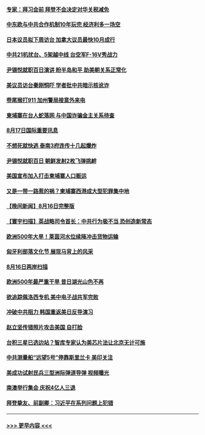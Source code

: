 #### [专家：拜习会前 拜登不会决定对华关税减免](../pages/prog202/a103504511.md?t=08172301) 
#### [中东欧与中共合作机制10年玩完 经济利多一场空](../pages/prog202/a103504517.md?t=08172301) 
#### [日本议员拟下周访台 加拿大议员最快10月成行](../pages/prog202/a103504526.md?t=08172301) 
#### [中共21机扰台、5架越中线 台空军F-16V秀战力](../pages/prog202/a103504505.md?t=08172301) 
#### [尹锡悦就职百日演讲 盼半岛和平 助美朝关系正常化](../pages/prog202/a103504500.md?t=08172301) 
#### [美议员访台秦刚恫吓 学者批中共暗示核讹诈](../pages/prog202/a103504494.md?t=08172301) 
#### [卷尾猴打911 加州警局接意外来电](../pages/prog202/a103504398.md?t=08172301) 
#### [柬埔寨在台人蛇落网 与中国诈骗金主关系待查](../pages/prog202/a103504377.md?t=08172301) 
#### [8月17日国际重要讯息](../pages/prog202/a103504369.md?t=08172301) 
#### [不想死就快逃 泰南3府连传十几起爆炸](../pages/prog202/a103504330.md?t=08172301) 
#### [尹锡悦就职百日 朝鲜发射2枚飞弹挑衅](../pages/prog202/a103504311.md?t=08172301) 
#### [美国宣布加入打击柬埔寨人口贩运](../pages/prog202/a103504301.md?t=08172301) 
#### [又是一带一路惹的祸？柬埔寨西港成大型犯罪集中地](../pages/prog202/a103504297.md?t=08172301) 
#### [【晚间新闻】8月16日完整版](../pages/prog202/a103504096.md?t=08172301) 
#### [【寰宇扫描】英战略司令首长：中共行为极不当 恐创造新常态](../pages/prog202/a103504122.md?t=08172301) 
#### [欧洲500年大旱！莱茵河水位续降冲击货物运输](../pages/prog202/a103504139.md?t=08172301) 
#### [匈牙利部落文化节 展现马背上的风采](../pages/prog202/a103503985.md?t=08172301) 
#### [8月16日两岸扫描](../pages/prog202/a103503965.md?t=08172301) 
#### [欧洲500年最严重干旱 昔日湖光山色不再](../pages/prog202/a103503960.md?t=08172301) 
#### [欲追踪佩洛西专机 美中电子战共军完败](../pages/prog202/a103503953.md?t=08172301) 
#### [冲破中共阻力 韩国重返美日反导演习](../pages/prog202/a103503958.md?t=08172301) 
#### [赵立坚传错照片攻击美国 自打脸](../pages/prog202/a103503866.md?t=08172301) 
#### [台积三星已选边站？智库专家认为美芯片法让北京无计可施](../pages/prog202/a103503814.md?t=08172301) 
#### [中共测量船“远望5号”停靠斯里兰卡 美印关注](../pages/prog202/a103503728.md?t=08172301) 
#### [美成功试射民兵三型洲际弹道导弹 视频曝光](../pages/prog202/a103503783.md?t=08172301) 
#### [南澳举行集会 庆祝4亿人三退](../pages/prog202/a103503735.md?t=08172301) 
#### [拜登挚友、前副卿：习近平在系列问题上犯错](../pages/prog202/a103503608.md?t=08172301) 

----
#### [ >>> 更早内容 <<< ](../indexes/prog202-earlier.md)
